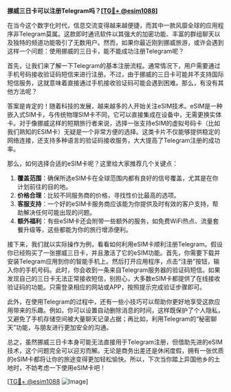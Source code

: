 **挪威三日卡可以注册Telegram吗？[[TG💪+ @esim1088](https://t.me/s/esim1088)]**

在当今这个数字化时代，信息交流变得越来越便捷，而其中一款风靡全球的应用程序非Telegram莫属。这款即时通讯软件以其强大的加密功能、丰富的群组聊天以及独特的频道功能吸引了无数用户。然而，如果你最近刚到挪威旅游，或许会遇到这样一个问题：使用挪威的三日卡，能不能成功注册Telegram呢？

首先，让我们来了解一下Telegram的基本注册流程。通常情况下，用户需要通过手机号码接收验证码短信来进行注册。不过，由于挪威的三日卡可能并不支持国际短信服务，这就意味着直接通过手机接收验证码可能会遇到困难。那么，有没有其他方法呢？

答案是肯定的！随着科技的发展，越来越多的人开始关注eSIM技术。eSIM是一种嵌入式SIM卡，与传统物理SIM卡不同，它可以直接集成在设备中，无需更换实体卡。对于像挪威这样的短期旅行者来说，选择一张支持eSIM的虚拟号码卡（比如我们熟知的ESIM卡）无疑是一个非常方便的选择。这类卡片不仅能够提供稳定的网络连接，还支持多种语言的验证码接收服务，大大提高了Telegram注册的成功率。

那么，如何选择合适的eSIM卡呢？这里给大家推荐几个关键点：

1. **覆盖范围**：确保所选eSIM卡在全球范围内都有良好的信号覆盖，尤其是在你计划前往的目的地。
2. **价格合理**：比较不同服务商的价格，寻找性价比最高的选项。
3. **客服支持**：一个好的eSIM卡服务商应该能为你提供及时有效的客户支持，帮助解决任何可能出现的问题。
4. **额外福利**：有些eSIM卡还会附带一些额外的服务，如免费WiFi热点、流量套餐升级等，这些都能为你的旅行增添便利。

接下来，我们就以实际操作为例，看看如何利用eSIM卡顺利注册Telegram。假设你已经购买了一张挪威三日卡，并且激活了它的eSIM功能。首先，你需要下载并安装Telegram应用到你的智能手机上。然后打开应用程序，点击“注册”按钮，输入你的手机号码。此时，你会收到一条来自Telegram服务器的验证码短信。如果发现自己的三日卡无法正常接收短信，别担心，大多数eSIM卡都提供了在线接收验证码的功能。只需登录相应的网站或APP，按照提示完成验证步骤即可。

此外，在使用Telegram的过程中，还有一些小技巧可以帮助你更好地享受这款应用带来的乐趣。例如，你可以设置自动删除消息的时间，这样既保护了个人隐私，又避免了手机存储空间被大量聊天记录占据；再比如，利用Telegram的“秘密聊天”功能，与朋友进行更加安全的沟通。

总之，虽然挪威三日卡本身可能无法直接用于Telegram注册，但借助先进的eSIM技术，这个问题完全可以迎刃而解。无论是商务出差还是休闲度假，拥有一张优质的eSIM卡都将让你的旅途变得更加轻松愉快。所以，下次当你踏上异国他乡的土地时，不妨考虑一下使用eSIM卡吧！

[[TG💪+ @esim1088](https://t.me/s/esim1088) ![Image](https://i.postimg.cc/4NQfJmqS/Snipaste-2025-05-13-00-14-12.png)]